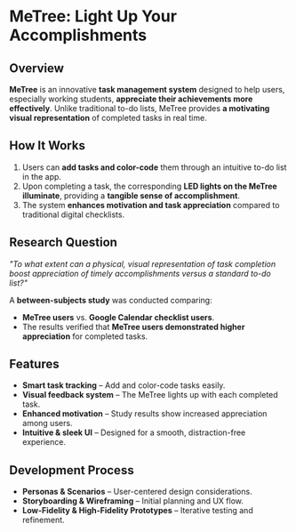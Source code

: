 # MeTree: Light Up Your Accomplishments

## Overview
**MeTree** is an innovative **task management system** designed to help users, especially working students, **appreciate their achievements more effectively**. Unlike traditional to-do lists, MeTree provides **a motivating visual representation** of completed tasks in real time.

## How It Works
1. Users can **add tasks and color-code** them through an intuitive to-do list in the app.
2. Upon completing a task, the corresponding **LED lights on the MeTree illuminate**, providing a **tangible sense of accomplishment**.
3. The system **enhances motivation and task appreciation** compared to traditional digital checklists.

## Research Question
*"To what extent can a physical, visual representation of task completion boost appreciation of timely accomplishments versus a standard to-do list?"*

A **between-subjects study** was conducted comparing:
- **MeTree users** vs. **Google Calendar checklist users**.
- The results verified that **MeTree users demonstrated higher appreciation** for completed tasks.

## Features
- **Smart task tracking** – Add and color-code tasks easily.  
- **Visual feedback system** – The MeTree lights up with each completed task.  
- **Enhanced motivation** – Study results show increased appreciation among users.  
- **Intuitive & sleek UI** – Designed for a smooth, distraction-free experience.  

## Development Process
- **Personas & Scenarios** – User-centered design considerations.
- **Storyboarding & Wireframing** – Initial planning and UX flow.
- **Low-Fidelity & High-Fidelity Prototypes** – Iterative testing and refinement.
